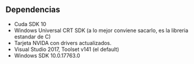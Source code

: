 ## Dependencias

* Cuda SDK 10
* Windows Universal CRT SDK (a lo mejor conviene sacarlo, es la libreria estandar de C)
* Tarjeta NVIDA con drivers actualizados.
* Visual Studio 2017, Toolset v141 (el default)
* Windows SDK 10.0.17763.0
